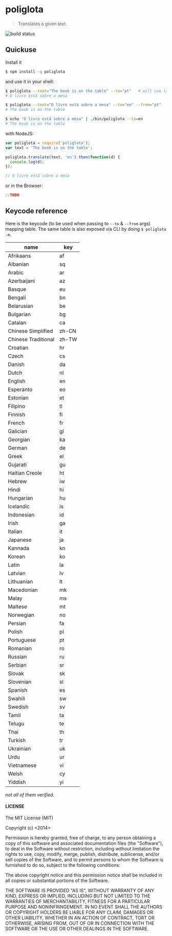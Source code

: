 # poliglota

> Translates a given text.

![build status](https://travis-ci.org/cirocosta/poliglota.svg?branch=master)

## Quickuse

Install it
```sh
$ npm install -g poliglota
```

and use it in your shell:

```sh
$ poliglota --text="The book is on the table" --to="pt"   # will use language recognition (auto)
# O livro está sobre a mesa

$ poliglota --text="O livro está sobre a mesa" --to="en" --from="pt"
# The book is on the table

$ echo "O livro está sobre a mesa" | ./bin/poliglota --to=en
# The book is on the table
```

with NodeJS:

```javascript
var poliglota = require('poliglota');
var text = 'The book is on the table';

poliglota.translate(text, 'en').then(function(d) {
  console.log(d);
});

// O livro está sobre a mesa
```

or in the Browser:

```javascript
//TODO
```

## Keycode reference

Here is the keycode (to be used when passing to `--to` & `--from` args) mapping table. The same table is also exposed via CLI by doing `$ poliglota -m`.

|         name        |  key  |
| ------------------- | ----- |
| Afrikaans           | af    |
| Albanian            | sq    |
| Arabic              | ar    |
| Azerbaijani         | az    |
| Basque              | eu    |
| Bengali             | bn    |
| Belarusian          | be    |
| Bulgarian           | bg    |
| Catalan             | ca    |
| Chinese Simplified  | zh-CN |
| Chinese Traditional | zh-TW |
| Croatian            | hr    |
| Czech               | cs    |
| Danish              | da    |
| Dutch               | nl    |
| English             | en    |
| Esperanto           | eo    |
| Estonian            | et    |
| Filipino            | tl    |
| Finnish             | fi    |
| French              | fr    |
| Galician            | gl    |
| Georgian            | ka    |
| German              | de    |
| Greek               | el    |
| Gujarati            | gu    |
| Haitian Creole      | ht    |
| Hebrew              | iw    |
| Hindi               | hi    |
| Hungarian           | hu    |
| Icelandic           | is    |
| Indonesian          | id    |
| Irish               | ga    |
| Italian             | it    |
| Japanese            | ja    |
| Kannada             | kn    |
| Korean              | ko    |
| Latin               | la    |
| Latvian             | lv    |
| Lithuanian          | lt    |
| Macedonian          | mk    |
| Malay               | ms    |
| Maltese             | mt    |
| Norwegian           | no    |
| Persian             | fa    |
| Polish              | pl    |
| Portuguese          | pt    |
| Romanian            | ro    |
| Russian             | ru    |
| Serbian             | sr    |
| Slovak              | sk    |
| Slovenian           | sl    |
| Spanish             | es    |
| Swahili             | sw    |
| Swedish             | sv    |
| Tamil               | ta    |
| Telugu              | te    |
| Thai                | th    |
| Turkish             | tr    |
| Ukrainian           | uk    |
| Urdu                | ur    |
| Vietnamese          | vi    |
| Welsh               | cy    |
| Yiddish             | yi    |

*not all of them verified.*

#### LICENSE

The MIT License (MIT)

Copyright (c) <2014> <Ciro S. Costa>

Permission is hereby granted, free of charge, to any person obtaining a copy
of this software and associated documentation files (the "Software"), to deal
in the Software without restriction, including without limitation the rights
to use, copy, modify, merge, publish, distribute, sublicense, and/or sell
copies of the Software, and to permit persons to whom the Software is
furnished to do so, subject to the following conditions:

The above copyright notice and this permission notice shall be included in
all copies or substantial portions of the Software.

THE SOFTWARE IS PROVIDED "AS IS", WITHOUT WARRANTY OF ANY KIND, EXPRESS OR
IMPLIED, INCLUDING BUT NOT LIMITED TO THE WARRANTIES OF MERCHANTABILITY,
FITNESS FOR A PARTICULAR PURPOSE AND NONINFRINGEMENT. IN NO EVENT SHALL THE
AUTHORS OR COPYRIGHT HOLDERS BE LIABLE FOR ANY CLAIM, DAMAGES OR OTHER
LIABILITY, WHETHER IN AN ACTION OF CONTRACT, TORT OR OTHERWISE, ARISING FROM,
OUT OF OR IN CONNECTION WITH THE SOFTWARE OR THE USE OR OTHER DEALINGS IN
THE SOFTWARE.
